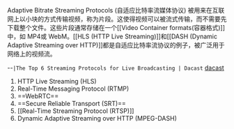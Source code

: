 Adaptive Bitrate Streaming Protocols (自适应比特率流媒体协议) 被用来在互联网上以小块的方式传输视频，称为片段。这使得视频可以被流式传输，而不需要先下载整个文件。这些片段通常存储在一个[[Video Container formats(容器格式)]]中，如 MP4或 WebM。[[HLS (HTTP Live Streaming)]]和[[DASH (Dynamic Adaptive Streaming over HTTP)]]都是自适应比特率流协议的例子，被广泛用于网络上的视频流。




--`|The Top 6 Streaming Protocols for Live Broadcasting | Dacast` [dacast](https://www.dacast.com/blog/streaming-protocols/#1._http_live_streaming_(hls))
1. HTTP Live Streaming (HLS)
2. Real-Time Messaging Protocol (RTMP) 
3. ==WebRTC==
4. ==Secure Reliable Transport (SRT)==
5. [[Real-Time Streaming Protocol (RTSP)]]
6. Dynamic Adaptive Streaming over HTTP (MPEG-DASH) 


